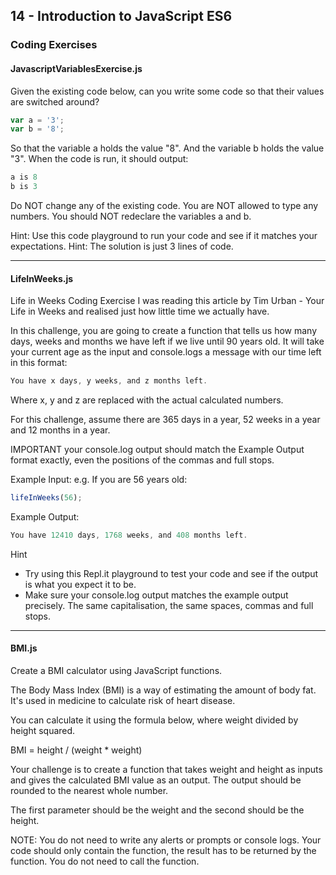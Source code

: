 ## 14 - Introduction to JavaScript ES6

### Coding Exercises

#### JavascriptVariablesExercise.js

Given the existing code below, can you write some code so that their values are switched around?

```javascript
var a = '3';
var b = '8';
```

So that the variable a holds the value "8".
And the variable b holds the value "3".
When the code is run, it should output:

```javascript
a is 8
b is 3
```

Do NOT change any of the existing code.
You are NOT allowed to type any numbers.
You should NOT redeclare the variables a and b.

Hint: Use this code playground to run your code and see if it matches your expectations.
Hint: The solution is just 3 lines of code.

---

#### LifeInWeeks.js

Life in Weeks Coding Exercise
I was reading this article by Tim Urban - Your Life in Weeks and realised just how little time we actually have.

In this challenge, you are going to create a function that tells us how many days, weeks and months we have left if we live until 90 years old. It will take your current age as the input and console.logs a message with our time left in this format:

```javascript
You have x days, y weeks, and z months left.
```

Where x, y and z are replaced with the actual calculated numbers.

For this challenge, assume there are 365 days in a year, 52 weeks in a year and 12 months in a year.

IMPORTANT your console.log output should match the Example Output format exactly, even the positions of the commas and full stops.

Example Input:
e.g. If you are 56 years old:

```javascript
lifeInWeeks(56);
```

Example Output:

```javascript
You have 12410 days, 1768 weeks, and 408 months left.
```

Hint

- Try using this Repl.it playground to test your code and see if the output is what you expect it to be.
- Make sure your console.log output matches the example output precisely. The same capitalisation, the same spaces, commas and full stops.

---

#### BMI.js

Create a BMI calculator using JavaScript functions.

The Body Mass Index (BMI) is a way of estimating the amount of body fat. It's used in medicine to calculate risk of heart disease.

You can calculate it using the formula below, where weight divided by height squared.

BMI = height / (weight \* weight)

Your challenge is to create a function that takes weight and height as inputs and gives the calculated BMI value as an output. The output should be rounded to the nearest whole number.

The first parameter should be the weight and the second should be the height.

NOTE: You do not need to write any alerts or prompts or console logs. Your code should only contain the function, the result has to be returned by the function. You do not need to call the function.
